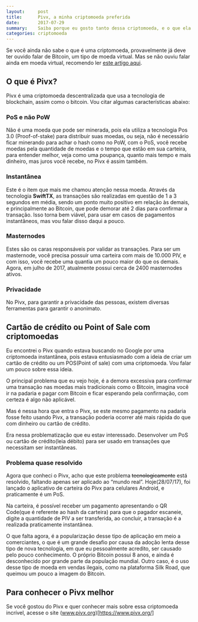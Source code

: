 ```yaml
---
layout:     post
title:      Pivx, a minha criptomoeda preferida
date:       2017-07-29
summary:    Saiba porque eu gosto tanto dessa criptomoeda, e o que ela tem de tão especial.
categories: criptomoeda
---
```


Se você ainda não sabe o que é uma criptomoeda, provavelmente já deve ter ouvido falar de Bitcoin, um tipo de moeda virtual. Mas se não ouviu falar ainda em moeda virtual, recomendo ler [este artigo aqui](https://www.bitcoinbrasil.com.br/o-que-e-bitcoin/).

## O que é Pivx?

Pivx é uma criptomoeda descentralizada que usa a tecnologia de blockchain, assim como o bitcoin. Vou citar algumas características abaixo: 

### PoS e não PoW

Não é uma moeda que pode ser minerada, pois ela utiliza a tecnologia Pos 3.0 (Proof-of-stake) para distribuir suas moedas, ou seja, não é necessário ficar minerando para achar o hash como no PoW, com o PoS, você recebe moedas pela quantidade de moedas e o tempo que estão em sua carteira, para entender melhor, veja como uma poupança, quanto mais tempo e mais dinheiro, mas juros você recebe, no Pivx é assim também.

### Instantânea

Este é o item que mais me chamou atenção nessa moeda. Através da tecnologia **SwiftTX**, as transações são realizadas em questão de 1 a 3 segundos em média, sendo um ponto muito positivo em relação às demais, e principalmente ao Bitcoin, que pode demorar até 2 dias para confirmar a transação. Isso torna bem viável, para usar em casos de pagamentos instantâneos, mas vou falar disso daqui a pouco.

### Masternodes

Estes são os caras responsáveis por validar as transações. Para ser um masternode, você precisa possuir uma carteira com mais de 10.000 PIV, e com isso, você recebe uma quantia um pouco maior do que os demais. Agora, em julho de 2017, atualmente possui cerca de 2400 masternodes ativos.

### Privacidade

No Pivx, para garantir a privacidade das pessoas, existem diversas ferramentas para garantir o anonimato.

## Cartão de crédito ou Point of Sale com criptomoedas

Eu encontrei o Pivx quando estava buscando no Google por uma criptomoeda instantânea, pois estava entusiasmado com a ideia de criar um cartão de crédito ou um POS(Point of sale) com uma criptomoeda. Vou falar um pouco sobre essa ideia.

O principal problema que eu vejo hoje, é a demora excessiva para confirmar uma transação nas moedas mais tradicionais como o Bitcoin, imagina você ir na padaria e pagar com Bitcoin e ficar esperando pela confirmação, com certeza é algo não aplicável.

Mas é nessa hora que entra o Pivx, se este mesmo pagamento na padaria fosse feito usando Pivx, a transação poderia ocorrer até mais rápida do que com dinheiro ou cartão de crédito.

Era nessa problematização que eu estav interessado. Desenvolver um PoS ou cartão de crédito(leia débito) para ser usado em transações que necessitam ser instantâneas.

### Problema quase resolvido

Agora que conheci o Pivx, acho que este problema ~~tecnologicamente~~ está resolvido, faltando apenas ser aplicado ao “mundo real”. Hoje(28/07/17), foi lançado o aplicativo de carteira do Pivx para celulares Android, e praticamente é um PoS.

Na carteira, é possível receber um pagamento apresentando o QR Code(que é referente ao hash da carteira) para que o pagador escaneie, digite a quantidade de PIV a ser transferida, ao concluir, a transação é a realizada praticamente instantânea.

O que falta agora, é a popularização desse tipo de aplicação em meio a comerciantes, o que é um grande desafio por causa da adoção lenta desse tipo de nova tecnologia, em que eu pessoalmente acredito, ser causado pelo pouco conhecimento. O próprio Bitcoin possui 8 anos, e ainda é desconhecido por grande parte da população mundial. Outro caso, é o uso desse tipo de moeda em vendas ilegais, como na plataforma Silk Road, que queimou um pouco a imagem do Bitcoin.

## Para conhecer o Pivx melhor

Se você gostou do Pivx e quer conhecer mais sobre essa criptomoeda incrível, acesse o site (www.pivx.org)[https://www.pivx.org/]
